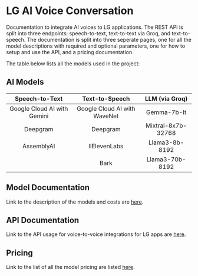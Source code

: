 # LG AI Voice Conversation

Documentation to integrate AI voices to LG applications. The REST API is split into three endpoints: speech-to-text, text-to-text via Groq, and text-to-speech. The documentation is split into three seperate pages, one for all the model descriptions with required and optional parameters, one for how to setup and use the API, and a pricing documentation.

The table below lists all the models used in the project:


## AI Models

|        Speech-to-Text       |              Text-to-Speech           |   LLM (via Groq)   |
| :-------------------------: | :-----------------------------------: | :----------------: | 
| Google Cloud AI with Gemini |      Google Cloud AI with WaveNet     |    Gemma-7b-It     |
|          Deepgram           |                Deepgram               | Mixtral-8x7b-32768 |
|         AssemblyAI          |               llElevenLabs            |   Llama3-8b-8192   |
|                             |                  Bark                 |   Llama3-70b-8192  |


## Model Documentation

Link to the description of the models and costs are [here](./docs/models.md).


## API Documentation

Link to the API usage for voice-to-voice integrations for LG apps are [here](./docs/api.md).


## Pricing

Link to the list of all the model pricing are listed [here](./docs/pricing.md).